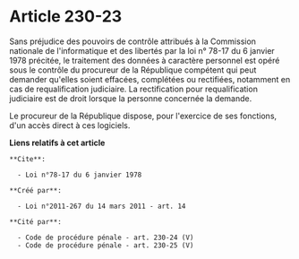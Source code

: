 # Article 230-23

Sans préjudice des pouvoirs de contrôle attribués à la Commission nationale de l'informatique et des libertés par la loi n°
78-17 du 6 janvier 1978 précitée, le traitement des données à caractère personnel est opéré sous le contrôle du procureur de
la République compétent qui peut demander qu'elles soient effacées, complétées ou rectifiées, notamment en cas de
requalification judiciaire. La rectification pour requalification judiciaire est de droit lorsque la personne concernée la
demande. 

Le procureur de la République dispose, pour l'exercice de ses fonctions, d'un accès direct à ces logiciels.

**Liens relatifs à cet article**

	**Cite**:

	  - Loi n°78-17 du 6 janvier 1978

	**Créé par**:

	  - Loi n°2011-267 du 14 mars 2011 - art. 14

	**Cité par**:

	  - Code de procédure pénale - art. 230-24 (V)
	  - Code de procédure pénale - art. 230-25 (V)
